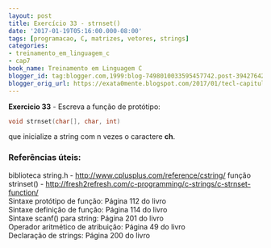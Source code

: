 ```yaml
---
layout: post
title: Exercício 33 - strnset()
date: '2017-01-19T05:16:00.000-08:00'
tags: [programacao, C, matrizes, vetores, strings]
categories:
- treinamento_em_linguagem_c
- cap7
book_name: Treinamento em Linguagem C
blogger_id: tag:blogger.com,1999:blog-7498010033595457742.post-3942764232240781483
blogger_orig_url: https://exata0mente.blogspot.com/2017/01/tecl-capitulo-7-exercicio-33-strnset.html
---
```

**Exercicio 33** - Escreva a função de protótipo:

```c
void strnset(char[], char, int)
```
que inicialize a string com n vezes o caractere **ch**.

### Referências úteis:

biblioteca string.h - http://www.cplusplus.com/reference/cstring/
função strinset() - http://fresh2refresh.com/c-programming/c-strings/c-strnset-function/  
Sintaxe protótipo de função: Página 112 do livro  
Sintaxe definição de função: Página 114 do livro  
Sintaxe scanf() para string: Página 201 do livro  
Operador aritmético de atribuição: Página 49 do livro  
Declaração de strings: Página 200 do livro  
